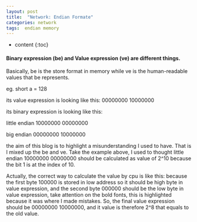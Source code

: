 ```yaml
---
layout: post
title:  "Network: Endian Formate"
categories: network
tags:  endian memory 
---
```


* content
{:toc}

#### Binary expression (be) and Value expression (ve) are different things.

Basically, be is the store format in memory while ve is the human-readable values that be represents.

eg. short a = 128

its value expression is looking like this: 00000000 10000000

its binary expression is looking like this:

little endian 10000000 00000000

big endian 00000000 10000000

the aim of this blog is to highlight a misunderstanding I used to have. That is I mixed up the be and ve. Take the example above, I used to thought little endian 10000000 00000000 should be calculated as value of 2^10 because the bit 1 is at the index of 10.

Actually, the correct way to calculate the value by cpu is like this: because the first byte 100000 is stored in low address so it should be high byte in value expression, and the second byte 000000 should be the low byte in value expression, take attention on the bold fonts, this is highlighted because it was where I made mistakes. So, the final value expression should be 00000000 10000000, and it value is therefore 2^8 that equals to the old value.
